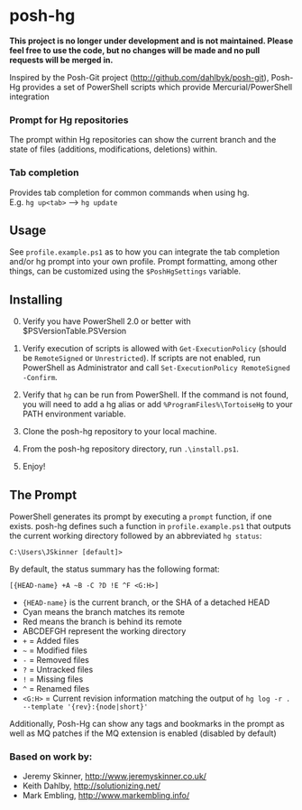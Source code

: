 posh-hg
========

**This project is no longer under development and is not maintained. Please feel free to use the code, but no changes will be made and no pull requests will be merged in.** 

Inspired by the Posh-Git project (http://github.com/dahlbyk/posh-git), Posh-Hg provides a set of PowerShell scripts which provide Mercurial/PowerShell integration

### Prompt for Hg repositories
   The prompt within Hg repositories can show the current branch and the state of files (additions, modifications, deletions) within.
   
### Tab completion
   Provides tab completion for common commands when using hg.  
   E.g. `hg up<tab>` --> `hg update`
   
Usage
-----

See `profile.example.ps1` as to how you can integrate the tab completion and/or hg prompt into your own profile.
Prompt formatting, among other things, can be customized using the `$PoshHgSettings` variable. 

Installing
----------

0. Verify you have PowerShell 2.0 or better with $PSVersionTable.PSVersion

1. Verify execution of scripts is allowed with `Get-ExecutionPolicy` (should be `RemoteSigned` or `Unrestricted`). If scripts are not enabled, run PowerShell as Administrator and call `Set-ExecutionPolicy RemoteSigned -Confirm`.

2. Verify that `hg` can be run from PowerShell. If the command is not found, you will need to add a hg alias or add `%ProgramFiles%\TortoiseHg` to your PATH environment variable.

3. Clone the posh-hg repository to your local machine.

4. From the posh-hg repository directory, run `.\install.ps1`.

5. Enjoy!

The Prompt
----------

PowerShell generates its prompt by executing a `prompt` function, if one exists. posh-hg defines such a function in `profile.example.ps1` that outputs the current working directory followed by an abbreviated `hg status`:

    C:\Users\JSkinner [default]>

By default, the status summary has the following format:

    [{HEAD-name} +A ~B -C ?D !E ^F <G:H>]

* `{HEAD-name}` is the current branch, or the SHA of a detached HEAD
 * Cyan means the branch matches its remote
 * Red means the branch is behind its remote
* ABCDEFGH represent the working directory
 * `+` = Added files
 * `~` = Modified files
 * `-` = Removed files
 * `?` = Untracked files
 * `!` = Missing files
 * `^` = Renamed files
 * `<G:H>` = Current revision information matching the output of `hg log -r . --template '{rev}:{node|short}'`

Additionally, Posh-Hg can show any tags and bookmarks in the prompt as well as MQ patches if the MQ extension is enabled (disabled by default)

### Based on work by:

 - Jeremy Skinner, http://www.jeremyskinner.co.uk/
 - Keith Dahlby, http://solutionizing.net/
 - Mark Embling, http://www.markembling.info/
